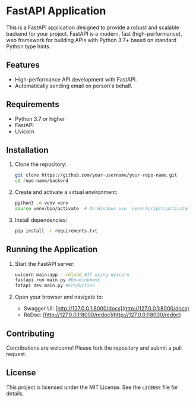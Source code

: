 # FastAPI Application

This is a FastAPI application designed to provide a robust and scalable backend for your project. FastAPI is a modern, fast (high-performance), web framework for building APIs with Python 3.7+ based on standard Python type hints.

## Features

- High-performance API development with FastAPI.
- Automatically sending email on person's behalf.

## Requirements

- Python 3.7 or higher
- FastAPI
- Uvicorn

## Installation

1. Clone the repository:
   ```bash
   git clone https://github.com/your-username/your-repo-name.git
   cd repo-name/backend
   ```

2. Create and activate a virtual environment:
   ```bash
   python3 -m venv venv
   source venv/bin/activate  # On Windows use `venv\Scripts\activate`
   ```

3. Install dependencies:
   ```bash
   pip install -r requirements.txt
   ```

## Running the Application

1. Start the FastAPI server:
   ```bash
   uvicorn main:app --reload #If using uvicorn
   fastapi run main.py #Development
   fatapi dev main.py #Production
   ```

2. Open your browser and navigate to:
   - Swagger UI: [http://127.0.0.1:8000/docs](http://127.0.0.1:8000/docs)
   - ReDoc: [http://127.0.0.1:8000/redoc](http://127.0.0.1:8000/redoc)

## Contributing

Contributions are welcome! Please fork the repository and submit a pull request.

## License

This project is licensed under the MIT License. See the `LICENSE` file for details.
